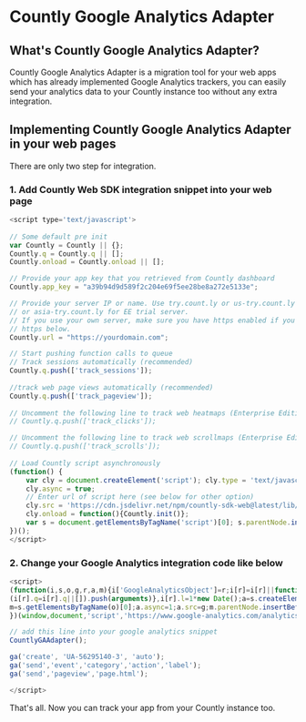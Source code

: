 # Countly Google Analytics Adapter

## What's Countly Google Analytics Adapter?
Countly Google Analytics Adapter is a migration tool for your web apps which has already implemented Google Analytics trackers, you can easily send your analytics data to your Countly instance too without any extra integration.

## Implementing Countly Google Analytics Adapter in your web pages

There are only two step for integration.

### 1. Add Countly Web SDK integration snippet into your web page
```js
<script type='text/javascript'>
  
// Some default pre init
var Countly = Countly || {};
Countly.q = Countly.q || [];
Countly.onload = Countly.onload || [];

// Provide your app key that you retrieved from Countly dashboard
Countly.app_key = "a39b94d9d589f2c204e69f5ee28be8a272e5133e";

// Provide your server IP or name. Use try.count.ly or us-try.count.ly 
// or asia-try.count.ly for EE trial server.
// If you use your own server, make sure you have https enabled if you use
// https below.
Countly.url = "https://yourdomain.com"; 

// Start pushing function calls to queue
// Track sessions automatically (recommended)
Countly.q.push(['track_sessions']);
  
//track web page views automatically (recommended)
Countly.q.push(['track_pageview']);
  
// Uncomment the following line to track web heatmaps (Enterprise Edition)
// Countly.q.push(['track_clicks']);

// Uncomment the following line to track web scrollmaps (Enterprise Edition)
// Countly.q.push(['track_scrolls']);
  
// Load Countly script asynchronously
(function() {
	var cly = document.createElement('script'); cly.type = 'text/javascript'; 
	cly.async = true;
	// Enter url of script here (see below for other option)
	cly.src = 'https://cdn.jsdelivr.net/npm/countly-sdk-web@latest/lib/countly.min.js';
	cly.onload = function(){Countly.init()};
	var s = document.getElementsByTagName('script')[0]; s.parentNode.insertBefore(cly, s);
})();
</script>
```

### 2. Change your Google Analytics integration code like below

```js
<script>
(function(i,s,o,g,r,a,m){i['GoogleAnalyticsObject']=r;i[r]=i[r]||function(){
(i[r].q=i[r].q||[]).push(arguments)},i[r].l=1*new Date();a=s.createElement(o),
m=s.getElementsByTagName(o)[0];a.async=1;a.src=g;m.parentNode.insertBefore(a,m)
})(window,document,'script','https://www.google-analytics.com/analytics.js','ga');

// add this line into your google analytics snippet
CountlyGAAdapter();

ga('create', 'UA-56295140-3', 'auto');
ga('send','event','category','action','label');
ga('send','pageview','page.html');

</script>
```


That's all. Now you can track your app from your Countly instance too.
